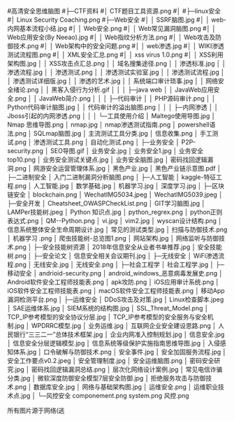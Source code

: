 #高清安全思维脑图
#├─CTF资料
#│      CTF题目工具资源.png
#│
#├─linux安全
#│      Linux Security Coaching.png
#├─Web安全
#│  │  SSRF脑图.jpg
#│  │  web-内网基本流程小结.jpg
#│  │  Web安全.png
#│  │  Web常见漏洞脑图.png
#│  │  Web应用安全(By Neeao).jpg
#│  │  Web指纹分析方法.png
#│  │  Web攻击及防御技术.png
#│  │  Web架构中的安全问题.png
#│  │  web渗透.jpg
#│  │  WIKI渗透测试流程图.png
#│  │  XML安全汇总.png
#│  │  xss virus 1.0.png
#│  │  XSS利用架构图.jpg
│  │  XSS攻击点汇总.png
│  │  域名搜集途径.png
│  │  渗透标准.jpg
│  │  渗透流程.jpg
│  │  渗透测试.png
│  │  渗透测试实验室.jpg
│  │  渗透测试流程.jpg
│  │  渗透测试详细版.jpg
│  │  渗透的艺术.jpg
│  │  系统端口审计琐事.jpg
│  │  网络安全绪论.png
│  │  黑客入侵行为分析.gif
│  │
│  ├─java web
│  │      JavaWeb应用安全.png
│  │      JavaWeb简介.png
│  │
│  ├─代码审计
│  │      PHP源码审计.png
│  │      Python代码审计脑图.jpg
│  │      代码审计的溢出脑图.png
│  │
│  ├─内网渗透
│  │      Jboss引起的内网渗透.png
│  │
│  └─工具使用介绍
│          Maltego使用导图.jpg
│          Nmap 思维导图.png
│          nmap.jpg
│          nmap渗透测试指南.png
│          powershell语法.png
│          SQLmap脑图.jpg
│          主流测试工具分类.jpg
│          信息收集.png
│          手工测试.png
│          渗透测试工具.png
│          自动化测试.png
│
├─业务安全
│      P2P-security.png
│      SEO导图.gif
│      业务安全.jpg
│      业务安全1.jpg
│      业务安全top10.png
│      业务安全测试关键点.jpg
│      业务安全脑图.jpg
│      密码找回逻辑漏洞.png
│      网游安全运营管理体系.jpg
│      黑色产业.jpg
│      黑色产业链示意图.pdf
│
├─二进制安全
│      入门二进制漏洞分析脑图.png
│
├─人工智能
│      kaggle-特征工程.png
│      人工智能.jpg
│      数学基础.jpg
│      机器学习.jpg
│      深度学习.jpg
│
├─区块链安全
│      blockchain.png
│      WechatIMG5034.jpeg
│      WechatIMG5039.jpeg
│
├─安全开发
│      Cheatsheet_OWASPCheckList.png
│      GIT学习脑图.jpg
│      LAMPer技能树.jpeg
│      Python 知识点.jpg
│      python_regrex.png
│      python正则表达式.png
│      QM--Python.png
│      vi.jpg
│      vim2.jpg
│      wyscan设计结构.png
│      信息系统整体安全生命周期设计.jpg
│      常见的测试类型.jpg
│      扫描与防御技术.png
│      机器学习 .png
│      爬虫技能树-总览图1.png
│      网站架构.jpg
│      网络监听与防御技术.png
│
├─安全技能树资源
│      2018年信息安全从业者书单推荐.jpg
│      安全技能树.png
│
├─安全论文
│      信息安全相关会议期刊.jpg
│
├─无线安全
│      WiFi渗透流程.png
│      无线安全.jpg
│      无线安全.png
│
├─社会工程学
│      社会工程学.jpg
│
├─移动安全
│      andrioid-security.png
│      android_windows_恶意病毒发展史.png
│      Android软件安全工程师技能表.png
│      apk攻防.png
│      iOS应用审计系统.png
│      iOS软件安全工程师技能表.png
│      macOS软件安全工程师技能表.png
│      移动App漏洞检测平台.png
│
├─运维安全
│      DDoS攻击及对策.jpg
│      Linux检查脚本.jpeg
│      SAE运维体系.jpg
│      SIEM系统的结构图.jpg
│      SSL_Threat_Model.png
│      TCP_IP参考模型的安全协议分层.jpg
│      TCP_IP参考模型的安全服务与安全机制.jpg
│      WPDRRC模型.jpg
│      业务运维.jpg
│      互联网企业安全建设思路.png
│      人民银行“三三二一”总体技术框架.jpg
│      企业内网准入控制规划.jpg
│      信息安全.jpg
│      信息安全分层逻辑模型.jpg
│      信息系统等级保护实施指南思维导图.jpg
│      入侵感知体系.jpg
│      口令破解与防御技术.png
│      安全事件.jpg
│      安全加固服务流程.jpg
│      安全工作要点v0.2.jpeg
│      安全管理制度.jpg
│      安全运维脑图.png
│      密码安全研究.jpg
│      密码找回逻辑漏洞总结.png
│      层次化网络设计案例.jpg
│      常见电信诈骗分类.jpg
│      微软深度防御安全模型7层安全防御.jpg
│      拒绝服务攻击与防御技术.png
│      数据库安全.jpg
│      网络与基础架构图.jpg
│      运维安全.png
│      运维职业技术点.jpg
│
└─风控安全
        componement.png
        system.png
        风控.png
        
        
 所有图片源于网络(逃
